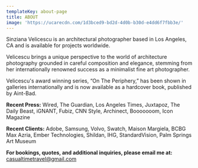 ```yaml
---
templateKey: about-page
title: ABOUT
image: 'https://ucarecdn.com/1d3bced9-bd2d-4d0b-b30d-e4dd6f7fbb3e/'
---
```

Sinziana Velicescu is an architectural photographer based in Los Angeles, CA and is available for projects worldwide. 

Velicescu brings a unique perspective to the world of architecture photography grounded in careful composition and elegance, stemming from her internationally renowned success as a minimalist fine art photographer. 

Velicescu's award winning series, “On The Periphery,” has been shown in galleries internationally and is now available as a hardcover book, published by Aint-Bad.



**Recent Press:** Wired, The Guardian, Los Angeles Times, Juxtapoz, The Daily Beast, iGNANT, Fubiz, CNN Style, Archinect, Booooooom, Icon Magazine

**Recent Clients:** Adobe, Samsung, Volvo, Swatch, Maison Margiela, BCBG Max Azria, Ember Technologies, Shildan, IHG, StandardVision, Palm Springs Art Museum



**For bookings, quotes, and additional inquiries, please email me at:** casualtimetravel@gmail.com
